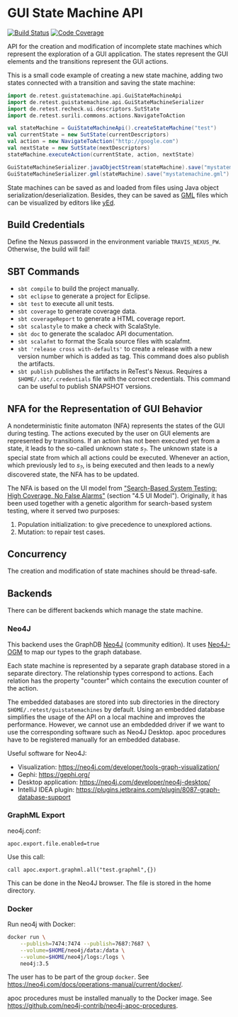 # GUI State Machine API

[![Build Status](https://travis-ci.com/retest/gui-state-machine-api.svg?branch=master)](https://travis-ci.com/retest/gui-state-machine-api)
[![Code Coverage](https://img.shields.io/codecov/c/github/retest/gui-state-machine-api/master.svg)](https://codecov.io/github/retest/gui-state-machine-api?branch=master)

API for the creation and modification of incomplete state machines which represent the exploration of a GUI application.
The states represent the GUI elements and the transitions represent the GUI actions.

This is a small code example of creating a new state machine, adding two states connected with a transition and saving the state machine:

```scala
import de.retest.guistatemachine.api.GuiStateMachineApi
import de.retest.guistatemachine.api.GuiStateMachineSerializer
import de.retest.recheck.ui.descriptors.SutState
import de.retest.surili.commons.actions.NavigateToAction

val stateMachine = GuiStateMachineApi().createStateMachine("test")
val currentState = new SutState(currentDescriptors)
val action = new NavigateToAction("http://google.com")
val nextState = new SutState(nextDescriptors)
stateMachine.executeAction(currentState, action, nextState)

GuiStateMachineSerializer.javaObjectStream(stateMachine).save("mystatemachine.ser")
GuiStateMachineSerializer.gml(stateMachine).save("mystatemachine.gml")
```

State machines can be saved as and loaded from files using Java object serialization/deserialization.
Besides, they can be saved as [GML](https://en.wikipedia.org/wiki/Graph_Modelling_Language) files which can be visualized by editors like [yEd](https://www.yworks.com/products/yed).

## Build Credentials

Define the Nexus password in the environment variable `TRAVIS_NEXUS_PW`.
Otherwise, the build will fail!

## SBT Commands

* `sbt compile` to build the project manually.
* `sbt eclipse` to generate a project for Eclipse.
* `sbt test` to execute all unit tests.
* `sbt coverage` to generate coverage data.
* `sbt coverageReport` to generate a HTML coverage report.
* `sbt scalastyle` to make a check with ScalaStyle.
* `sbt doc` to generate the scaladoc API documentation.
* `sbt scalafmt` to format the Scala source files with scalafmt.
* `sbt 'release cross with-defaults'` to create a release with a new version number which is added as tag. This command does also publish the artifacts.
* `sbt publish` publishes the artifacts in ReTest's Nexus. Requires a `$HOME/.sbt/.credentials` file with the correct credentials. This command can be useful to publish SNAPSHOT versions.

## NFA for the Representation of GUI Behavior

A nondeterministic finite automaton (NFA) represents the states of the GUI during testing.
The actions executed by the user on GUI elements are represented by transitions.
If an action has not been executed yet from a state, it leads to the so-called unknown state *s<sub>?</sub>*.
The unknown state is a special state from which all actions could be executed.
Whenever an action, which previously led to *s<sub>?</sub>*, is being executed and then leads to a newly discovered state, the NFA has to be updated.

The NFA is based on the UI model from ["Search-Based System Testing: High Coverage, No False Alarms"](http://www.specmate.org/papers/2012-07-Search-basedSystemTesting-HighCoverageNoFalseAlarms.pdf) (section "4.5 UI Model"). Originally, it has been used together with a genetic algorithm for search-based system testing, where it served two purposes:

1. Population initialization: to give precedence to unexplored actions.
2. Mutation: to repair test cases.

## Concurrency

The creation and modification of state machines should be thread-safe.

## Backends

There can be different backends which manage the state machine.

### Neo4J

This backend uses the GraphDB [Neo4J](https://neo4j.com/) (community edition).
It uses [Neo4J-OGM](https://neo4j.com/docs/ogm-manual/current/) to map our types to the graph database.

Each state machine is represented by a separate graph database stored in a separate directory.
The relationship types correspond to actions.
Each relation has the property "counter" which contains the execution counter of the action.

The embedded databases are stored into sub directories in the directory `$HOME/.retest/guistatemachines` by default.
Using an embedded database simplifies the usage of the API on a local machine and improves the performance.
However, we cannot use an embdedded driver if we want to use the corresponding software such as Neo4J Desktop.
apoc procedures have to be registered manually for an embedded database.

Useful software for Neo4J:

* Visualization: <https://neo4j.com/developer/tools-graph-visualization/>
* Gephi: <https://gephi.org/>
* Desktop application: <https://neo4j.com/developer/neo4j-desktop/>
* IntelliJ IDEA plugin: <https://plugins.jetbrains.com/plugin/8087-graph-database-support>

### GraphML Export

neo4j.conf:
```
apoc.export.file.enabled=true
```

Use this call:
```
call apoc.export.graphml.all("test.graphml",{})
```

This can be done in the Neo4J browser.
The file is stored in the home directory.

### Docker

Run neo4j with Docker:
```bash
docker run \
    --publish=7474:7474 --publish=7687:7687 \
    --volume=$HOME/neo4j/data:/data \
    --volume=$HOME/neo4j/logs:/logs \
    neo4j:3.5
```
The user has to be part of the group `docker`.
See <https://neo4j.com/docs/operations-manual/current/docker/>.

apoc procedures must be installed manually to the Docker image.
See <https://github.com/neo4j-contrib/neo4j-apoc-procedures>.
